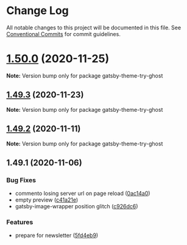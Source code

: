 # Change Log

All notable changes to this project will be documented in this file.
See [Conventional Commits](https://conventionalcommits.org) for commit guidelines.

# [1.50.0](https://github.com/styxlab/gatsby-theme-try-ghost/compare/gatsby-theme-try-ghost@1.49.3...gatsby-theme-try-ghost@1.50.0) (2020-11-25)

**Note:** Version bump only for package gatsby-theme-try-ghost





## [1.49.3](https://github.com/styxlab/gatsby-theme-try-ghost/compare/gatsby-theme-try-ghost@1.49.2...gatsby-theme-try-ghost@1.49.3) (2020-11-23)

**Note:** Version bump only for package gatsby-theme-try-ghost





## [1.49.2](https://github.com/styxlab/gatsby-theme-try-ghost/compare/gatsby-theme-try-ghost@1.49.1...gatsby-theme-try-ghost@1.49.2) (2020-11-11)

**Note:** Version bump only for package gatsby-theme-try-ghost





## 1.49.1 (2020-11-06)


### Bug Fixes

* commento losing server url on page reload ([0ac14a0](https://github.com/styxlab/gatsby-theme-try-ghost/commit/0ac14a0f3cdfc2bf2a760da92c7c2a031e33c1da))
* empty preview ([c41a21e](https://github.com/styxlab/gatsby-theme-try-ghost/commit/c41a21ebedc19f21060c000329d62b8b9c15efb7))
* gatsby-image-wrapper position glitch ([c926dc6](https://github.com/styxlab/gatsby-theme-try-ghost/commit/c926dc690f9203b2694e31b571a197cfbdedfe7a))


### Features

* prepare for newsletter ([5fd4eb9](https://github.com/styxlab/gatsby-theme-try-ghost/commit/5fd4eb9ee9c80f5559dff34ee59774ff26de3400))
